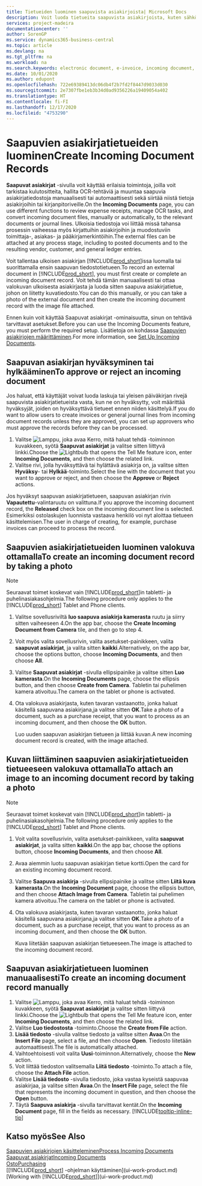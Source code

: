```yaml
---
title: Tietueiden luominen saapuvista asiakirjoista| Microsoft Docs
description: Voit luoda tietueita saapuvista asiakirjoista, kuten sähköisistä laskuista, ja hallita OCR-tehtäviä, sähköistä kaupankäyntiä ja asiakirjojen vaihtopalvelua.
services: project-madeira
documentationcenter: ''
author: SorenGP
ms.service: dynamics365-business-central
ms.topic: article
ms.devlang: na
ms.tgt_pltfrm: na
ms.workload: na
ms.search.keywords: electronic document, e-invoice, incoming document, OCR, ecommerce, document exchange, import invoice
ms.date: 10/01/2020
ms.author: edupont
ms.openlocfilehash: 722e69389413dc06db4f2b7fd2f8447d9033d030
ms.sourcegitcommit: 2e7307fbe1eb3b34d0ad9356226a19409054a402
ms.translationtype: HT
ms.contentlocale: fi-FI
ms.lasthandoff: 12/17/2020
ms.locfileid: "4753290"
---
```

# <a name="create-incoming-document-records"></a><span data-ttu-id="40bdc-103">Saapuvien asiakirjatietueiden luominen</span><span class="sxs-lookup"><span data-stu-id="40bdc-103">Create Incoming Document Records</span></span>
<span data-ttu-id="40bdc-104">**Saapuvat asiakirjat** -sivulla voit käyttää erilaisia toimintoja, joilla voit tarkistaa kulutositteita, hallita OCR-tehtäviä ja muuntaa saapuvia asiakirjatiedostoja manuaalisesti tai automaattisesti sekä siirtää niistä tietoja asiakirjoihin tai kirjanpitoriveille.</span><span class="sxs-lookup"><span data-stu-id="40bdc-104">On the **Incoming Documents** page, you can use different functions to review expense receipts, manage OCR tasks, and convert incoming document files, manually or automatically, to the relevant documents or journal lines.</span></span> <span data-ttu-id="40bdc-105">Ulkoisia tiedostoja voi liittää missä tahansa prosessin vaiheessa myös kirjattuihin asiakirjoihin ja muodostuviin toimittaja-, asiakas- ja pääkirjamerkintöihin.</span><span class="sxs-lookup"><span data-stu-id="40bdc-105">The external files can be attached at any process stage, including to posted documents and to the resulting vendor, customer, and general ledger entries.</span></span>

<span data-ttu-id="40bdc-106">Voit tallentaa ulkoisen asiakirjan [!INCLUDE[prod_short](includes/prod_short.md)]issa luomalla tai suorittamalla ensin saapuvan tiedostotietueen.</span><span class="sxs-lookup"><span data-stu-id="40bdc-106">To record an external document in [!INCLUDE[prod_short](includes/prod_short.md)], you must first create or complete an incoming document record.</span></span> <span data-ttu-id="40bdc-107">Voit tehdä tämän manuaalisesti tai ottaa valokuvan ulkoisesta asiakirjasta ja luoda sitten saapuva asiakirjatietue, johon on liitetty kuvatiedosto.</span><span class="sxs-lookup"><span data-stu-id="40bdc-107">You can do this manually, or you can take a photo of the external document and then create the incoming document record with the image file attached.</span></span>

<span data-ttu-id="40bdc-108">Ennen kuin voit käyttää Saapuvat asiakirjat -ominaisuutta, sinun on tehtävä tarvittavat asetukset.</span><span class="sxs-lookup"><span data-stu-id="40bdc-108">Before you can use the Incoming Documents feature, you must perform the required setup.</span></span> <span data-ttu-id="40bdc-109">Lisätietoja on kohdassa [Saapuvien asiakirjojen määrittäminen](across-how-setup-income-documents.md).</span><span class="sxs-lookup"><span data-stu-id="40bdc-109">For more information, see [Set Up Incoming Documents](across-how-setup-income-documents.md).</span></span>

## <a name="to-approve-or-reject-an-incoming-document"></a><span data-ttu-id="40bdc-110">Saapuvan asiakirjan hyväksyminen tai hylkääminen</span><span class="sxs-lookup"><span data-stu-id="40bdc-110">To approve or reject an incoming document</span></span>
<span data-ttu-id="40bdc-111">Jos haluat, että käyttäjät voivat luoda laskuja tai yleisen päiväkirjan rivejä saapuvista asiakirjatietueista vasta, kun ne on hyväksytty, voit määrittää hyväksyjät, joiden on hyväksyttävä tietueet ennen niiden käsittelyä.</span><span class="sxs-lookup"><span data-stu-id="40bdc-111">If you do want to allow users to create invoices or general journal lines from incoming document records unless they are approved, you can set up approvers who must approve the records before they can be processed.</span></span>

1. <span data-ttu-id="40bdc-112">Valitse ![Lamppu, joka avaa Kerro, mitä haluat tehdä -toiminnon](media/ui-search/search_small.png "Kerro, mitä haluat tehdä") kuvakkeen, syötä **Saapuvat asiakirjat** ja valitse sitten liittyvä linkki.</span><span class="sxs-lookup"><span data-stu-id="40bdc-112">Choose the ![Lightbulb that opens the Tell Me feature](media/ui-search/search_small.png "Tell me what you want to do") icon, enter **Incoming Documents**, and then choose the related link.</span></span>
2. <span data-ttu-id="40bdc-113">Valitse rivi, jolla hyväksyttävä tai hylättävä asiakirja on, ja valitse sitten **Hyväksy**- tai **Hylkää**-toiminto.</span><span class="sxs-lookup"><span data-stu-id="40bdc-113">Select the line with the document that you want to approve or reject, and then choose the **Approve** or **Reject** actions.</span></span>

<span data-ttu-id="40bdc-114">Jos hyväksyt saapuvan asiakirjatietueen, saapuvan asiakirjan rivin **Vapautettu**-valintaruutu on valittuna.</span><span class="sxs-lookup"><span data-stu-id="40bdc-114">If you approve the incoming document record, the **Released** check box on the incoming document line is selected.</span></span> <span data-ttu-id="40bdc-115">Esimerkiksi ostolaskujen luonnista vastaava henkilö voi nyt aloittaa tietueen käsittelemisen.</span><span class="sxs-lookup"><span data-stu-id="40bdc-115">The user in charge of creating, for example, purchase invoices can proceed to process the record.</span></span>

## <a name="to-create-an-incoming-document-record-by-taking-a-photo"></a><span data-ttu-id="40bdc-116">Saapuvien asiakirjatietueiden luominen valokuva ottamalla</span><span class="sxs-lookup"><span data-stu-id="40bdc-116">To create an incoming document record by taking a photo</span></span>
> [!NOTE]  
>   <span data-ttu-id="40bdc-117">Seuraavat toimet koskevat vain [!INCLUDE[prod_short](includes/prod_short.md)]in tabletti- ja puhelinasiakasohjelmia.</span><span class="sxs-lookup"><span data-stu-id="40bdc-117">The following procedure only applies to the [!INCLUDE[prod_short](includes/prod_short.md)] Tablet and Phone clients.</span></span>

1. <span data-ttu-id="40bdc-118">Valitse sovellusriviltä **luo saapuva asiakirja kamerasta** ruutu ja siirry sitten vaiheeseen 4.</span><span class="sxs-lookup"><span data-stu-id="40bdc-118">On the app bar, choose the **Create Incoming Document from Camera** tile, and then go to step 4.</span></span>
2. <span data-ttu-id="40bdc-119">Voit myös valita sovellusrivin, valita asetukset-painikkeen, valita **saapuvat asiakirjat**, ja valita sitten **kaikki**.</span><span class="sxs-lookup"><span data-stu-id="40bdc-119">Alternatively, on the app bar, choose the options button, choose **Incoming Documents**, and then choose **All**.</span></span>
3. <span data-ttu-id="40bdc-120">Valitse **Saapuvat asiakirjat** -sivulla ellipsipainike ja valitse sitten **Luo kamerasta**.</span><span class="sxs-lookup"><span data-stu-id="40bdc-120">On the **Incoming Documents** page, choose the ellipsis button, and then choose **Create from Camera**.</span></span> <span data-ttu-id="40bdc-121">Tabletin tai puhelimen kamera ativoituu.</span><span class="sxs-lookup"><span data-stu-id="40bdc-121">The camera on the tablet or phone is activated.</span></span>
4. <span data-ttu-id="40bdc-122">Ota valokuva asiakirjasta, kuten tavaran vastaanotto, jonka haluat käsitellä saapuvana asiakirjana,ja valitse sitten **OK**.</span><span class="sxs-lookup"><span data-stu-id="40bdc-122">Take a photo of a document, such as a purchase receipt, that you want to process as an incoming document, and then choose the **OK** button.</span></span>

    <span data-ttu-id="40bdc-123">Luo uuden saapuvan asiakirjan tietueen ja liittää kuvan.</span><span class="sxs-lookup"><span data-stu-id="40bdc-123">A new incoming document record is created, with the image attached.</span></span>

## <a name="to-attach-an-image-to-an-incoming-document-record-by-taking-a-photo"></a><span data-ttu-id="40bdc-124">Kuvan liittäminen saapuvien asiakirjatietueiden tietueeseen valokuva ottamalla</span><span class="sxs-lookup"><span data-stu-id="40bdc-124">To attach an image to an incoming document record by taking a photo</span></span>
> [!NOTE]  
>   <span data-ttu-id="40bdc-125">Seuraavat toimet koskevat vain [!INCLUDE[prod_short](includes/prod_short.md)]in tabletti- ja puhelinasiakasohjelmia.</span><span class="sxs-lookup"><span data-stu-id="40bdc-125">The following procedure only applies to the [!INCLUDE[prod_short](includes/prod_short.md)] Tablet and Phone clients.</span></span>

1. <span data-ttu-id="40bdc-126">Voit valita sovellusrivin, valita asetukset-painikkeen, valita **saapuvat asiakirjat**, ja valita sitten **kaikki**.</span><span class="sxs-lookup"><span data-stu-id="40bdc-126">On the app bar, choose the options button, choose **Incoming Documents**, and then choose **All**.</span></span>
2. <span data-ttu-id="40bdc-127">Avaa aiemmin luotu saapuvan asiakirjan tietue kortti.</span><span class="sxs-lookup"><span data-stu-id="40bdc-127">Open the card for an existing incoming document record.</span></span>
3. <span data-ttu-id="40bdc-128">Valitse **Saapuva asiakirja** -sivulla ellipsipainike ja valitse sitten **Liitä kuva kamerasta**.</span><span class="sxs-lookup"><span data-stu-id="40bdc-128">On the **Incoming Document** page, choose the ellipsis button, and then choose **Attach Image from Camera**.</span></span> <span data-ttu-id="40bdc-129">Tabletin tai puhelimen kamera ativoituu.</span><span class="sxs-lookup"><span data-stu-id="40bdc-129">The camera on the tablet or phone is activated.</span></span>
4. <span data-ttu-id="40bdc-130">Ota valokuva asiakirjasta, kuten tavaran vastaanotto, jonka haluat käsitellä saapuvana asiakirjana,ja valitse sitten **OK**.</span><span class="sxs-lookup"><span data-stu-id="40bdc-130">Take a photo of a document, such as a purchase receipt, that you want to process as an incoming document, and then choose the **OK** button.</span></span>

    <span data-ttu-id="40bdc-131">Kuva liitetään saapuvan asiakirjan tietueeseen.</span><span class="sxs-lookup"><span data-stu-id="40bdc-131">The image is attached to the incoming document record.</span></span>

## <a name="to-create-an-incoming-document-record-manually"></a><span data-ttu-id="40bdc-132">Saapuvan asiakirjatietueen luominen manuaalisesti</span><span class="sxs-lookup"><span data-stu-id="40bdc-132">To create an incoming document record manually</span></span>
1. <span data-ttu-id="40bdc-133">Valitse ![Lamppu, joka avaa Kerro, mitä haluat tehdä -toiminnon](media/ui-search/search_small.png "Kerro, mitä haluat tehdä") kuvakkeen, syötä **Saapuvat asiakirjat** ja valitse sitten liittyvä linkki.</span><span class="sxs-lookup"><span data-stu-id="40bdc-133">Choose the ![Lightbulb that opens the Tell Me feature](media/ui-search/search_small.png "Tell me what you want to do") icon, enter **Incoming Documents**, and then choose the related link.</span></span>
2. <span data-ttu-id="40bdc-134">Valitse **Luo tiedostosta** -toiminto.</span><span class="sxs-lookup"><span data-stu-id="40bdc-134">Choose the **Create from File** action.</span></span>  
3. <span data-ttu-id="40bdc-135">**Lisää tiedosto** -sivulla valitse tiedosto ja valitse sitten **Avaa**.</span><span class="sxs-lookup"><span data-stu-id="40bdc-135">On the **Insert File** page, select a file, and then choose **Open**.</span></span> <span data-ttu-id="40bdc-136">Tiedosto liitetään automaattisesti.</span><span class="sxs-lookup"><span data-stu-id="40bdc-136">The file is automatically attached.</span></span>
4. <span data-ttu-id="40bdc-137">Vaihtoehtoisesti voit valita **Uusi**-toiminnon.</span><span class="sxs-lookup"><span data-stu-id="40bdc-137">Alternatively, choose the **New** action.</span></span>
5. <span data-ttu-id="40bdc-138">Voit liittää tiedoston valitsemalla **Liitä tiedosto** -toiminto.</span><span class="sxs-lookup"><span data-stu-id="40bdc-138">To attach a file, choose the **Attach File** action.</span></span>
6. <span data-ttu-id="40bdc-139">Valitse **Lisää tiedosto** -sivulla tiedosto, joka vastaa kyseistä saapuvaa asiakirjaa, ja valitse sitten **Avaa**.</span><span class="sxs-lookup"><span data-stu-id="40bdc-139">On the **Insert File** page, select the file that represents the incoming document in question, and then choose the **Open** button.</span></span>
7. <span data-ttu-id="40bdc-140">Täytä **Saapuva asiakirja** -sivulla tarvittavat kentät.</span><span class="sxs-lookup"><span data-stu-id="40bdc-140">On the **Incoming Document** page, fill in the fields as necessary.</span></span> [!INCLUDE[tooltip-inline-tip](includes/tooltip-inline-tip_md.md)]

## <a name="see-also"></a><span data-ttu-id="40bdc-141">Katso myös</span><span class="sxs-lookup"><span data-stu-id="40bdc-141">See Also</span></span>
[<span data-ttu-id="40bdc-142">Saapuvien asiakirjojen käsitteleminen</span><span class="sxs-lookup"><span data-stu-id="40bdc-142">Process Incoming Documents</span></span>](across-process-income-documents.md)  
[<span data-ttu-id="40bdc-143">Saapuvat asiakirjat</span><span class="sxs-lookup"><span data-stu-id="40bdc-143">Incoming Documents</span></span>](across-income-documents.md)  
[<span data-ttu-id="40bdc-144">Osto</span><span class="sxs-lookup"><span data-stu-id="40bdc-144">Purchasing</span></span>](purchasing-manage-purchasing.md)  
<span data-ttu-id="40bdc-145">[[!INCLUDE[prod_short](includes/prod_short.md)] -ohjelman käyttäminen](ui-work-product.md)</span><span class="sxs-lookup"><span data-stu-id="40bdc-145">[Working with [!INCLUDE[prod_short](includes/prod_short.md)]](ui-work-product.md)</span></span>
